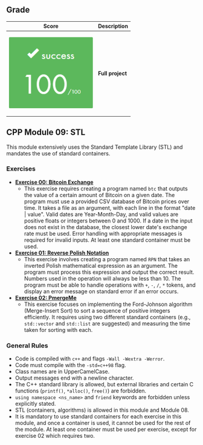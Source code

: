## Grade

| **Score** | **Description** |
|---|---|
| <p align="center"><img width="222px" alt="170px" src="./img/Score_100.png"></p> | **Full project** |

## CPP Module 09: STL

This module extensively uses the Standard Template Library (STL) and mandates the use of standard containers. 

### Exercises

* **[Exercise 00: Bitcoin Exchange](./ex00)**
    * This exercise requires creating a program named `btc` that outputs the value of a certain amount of Bitcoin on a given date. The program must use a provided CSV database of Bitcoin prices over time. It takes a file as an argument, with each line in the format "date | value". Valid dates are Year-Month-Day, and valid values are positive floats or integers between 0 and 1000. If a date in the input does not exist in the database, the closest lower date's exchange rate must be used. Error handling with appropriate messages is required for invalid inputs. At least one standard container must be used.
* **[Exercise 01: Reverse Polish Notation](./ex01)**
    * This exercise involves creating a program named `RPN` that takes an inverted Polish mathematical expression as an argument. The program must process this expression and output the correct result. Numbers used in the operation will always be less than 10. The program must be able to handle operations with `+`, `-`, `/`, `*` tokens, and display an error message on standard error if an error occurs.
* **[Exercise 02: PmergeMe](./ex02)**
    * This exercise focuses on implementing the Ford-Johnson algorithm (Merge-Insert Sort) to sort a sequence of positive integers efficiently. It requires using two different standard containers (e.g., `std::vector` and `std::list` are suggested) and measuring the time taken for sorting with each.

### General Rules

* Code is compiled with `c++` and flags `-Wall -Wextra -Werror`.
* Code must compile with the `-std=c++98` flag.
* Class names are in UpperCamelCase.
* Output messages end with a newline character.
* The C++ standard library is allowed, but external libraries and certain C functions (`printf()`, `*alloc()`, `free()`) are forbidden.
* `using namespace <ns_name>` and `friend` keywords are forbidden unless explicitly stated.
* STL (containers, algorithms) is allowed in this module and Module 08.
* It is mandatory to use standard containers for each exercise in this module, and once a container is used, it cannot be used for the rest of the module. At least one container must be used per exercise, except for exercise 02 which requires two.